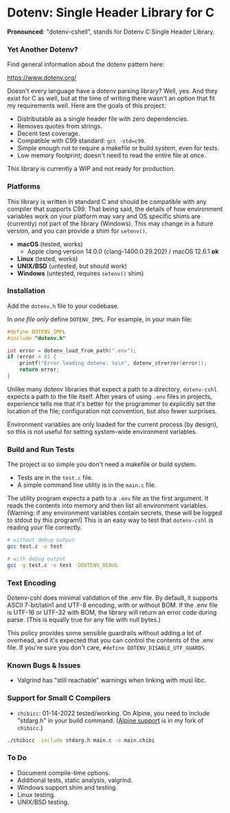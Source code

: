 # Dotenv: Single Header Library for C

**Pronounced**: "dotenv-cshell", stands for Dotenv C Single Header Library.

### Yet Another Dotenv?

Find general information about the dotenv pattern here:

https://www.dotenv.org/

Doesn't every language have a dotenv parsing library? Well, yes. And they exist
for C as well, but at the time of writing there wasn't an option that fit my
requirements well. Here are the goals of this project:

- Distributable as a single header file with zero dependencies.
- Removes quotes from strings.
- Decent test coverage.
- Compatible with C99 standard: `gcc -std=c99`.
- Simple enough not to require a makefile or build system, even for tests.
- Low memory footprint; doesn't need to read the entire file at once.

This library is currently a WIP and not ready for production.

### Platforms

This library is written in standard C and should be compatible with any compiler
that supports C99. That being said, the details of how environment variables
work on your platform may vary and OS specific shims are (currently) not part
of the library (Windows). This may change in a future version, and you can
provide a shim for `setenv()`.

- **macOS** (tested, works)
    - Apple clang version 14.0.0 (clang-1400.0.29.202) / macOS 12.6.1 **ok**
- **Linux** (tested, works)
- **UNIX/BSD** (untested, but should work)
- **Windows** (untested, requires `setenv()` shim)

### Installation

Add the `dotenv.h` file to your codebase.

In *one file only* define `DOTENV_IMPL`. For example, in your main file:

```c
#define DOTENV_IMPL
#include "dotenv.h"

int error = dotenv_load_from_path(".env");
if (error > 0) {
    printf("Error loading dotenv: %s\n", dotenv_strerror(error));
    return error;
}
```

Unlike many dotenv libraries that expect a path to a directory, `dotenv-cshl`
expects a path to the file itself. After years of using `.env` files in projects,
experience tells me that it's better for the programmer to explicitly set
the location of the file; configuration not convention, but also fewer surprises.

Environment variables are only loaded for the current process (by design), so
this is not useful for setting system-wide environment variables.

### Build and Run Tests

The project is so simple you don't need a makefile or build system.

- Tests are in the `test.c` file.
- A simple command line utility is in the `main.c` file.

The utility program expects a path to a `.env` file as the first argument. It
reads the contents into memory and then list all environment variables.
(Warning: if any environment variables contain secrets, these will be
logged to stdout by this program!) This is an easy way to test that `dotenv-cshl`
is reading your file correctly.

```sh
# without debug output
gcc test.c -o test

# with debug output
gcc -g test.c -o test -DDOTENV_DEBUG
```

### Text Encoding

Dotenv-cshl does minimal validation of the .env file. By default, it supports
ASCII 7-bit/latin1 and UTF-8 encoding, with or without BOM. If the .env file
is UTF-16 or UTF-32 with BOM, the library will return an error code during parse.
(This is equally true for any file with null bytes.)

This policy provides some sensible guardrails without adding a lot of overhead,
and it's expected that you can control the contents of the .env file. If you're
sure you don't care, `#define DOTENV_DISABLE_UTF_GUARDS`.

### Known Bugs & Issues
- Valgrind has "still reachable" warnings when linking with musl libc.

### Support for Small C Compilers

- `chibicc`: 01-14-2022 tested/working. On Alpine, you need to include "stdarg.h"
in your build command. ([Alpine support](https://github.com/matthew-macgregor/chibicc/tree/alpine)
is in my fork of `chibicc`.)

```sh
./chibicc -include stdarg.h main.c -o main.chibi
```

### To Do

- Document compile-time options.
- Additional tests, static analysis, valgrind.
- Windows support shim and testing.
- Linux testing.
- UNIX/BSD testing.